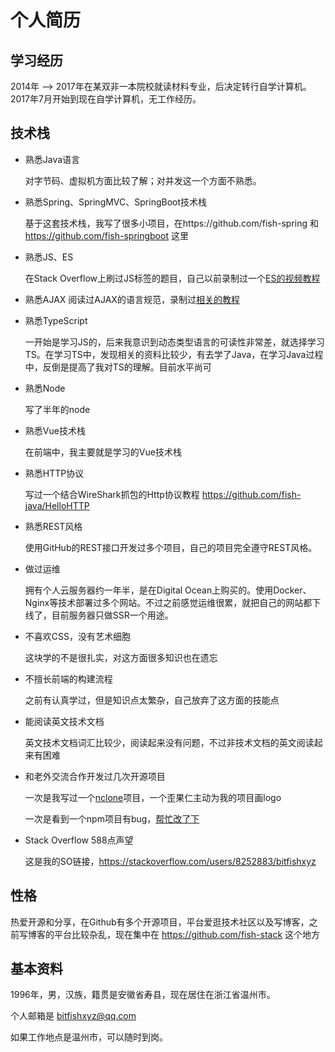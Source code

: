 # 个人简历

## 学习经历
2014年 --> 2017年在某双非一本院校就读材料专业，后决定转行自学计算机。2017年7月开始到现在自学计算机，无工作经历。



## 技术栈

- 熟悉Java语言

  对字节码、虚拟机方面比较了解；对并发这一个方面不熟悉。

- 熟悉Spring、SpringMVC、SpringBoot技术栈

  基于这套技术栈，我写了很多小项目，在https://github.com/fish-spring 和  https://github.com/fish-springboot 这里
  
- 熟悉JS、ES

  在Stack Overflow上刷过JS标签的题目，自己以前录制过一个[ES的视频教程](https://www.udemy.com/course/understand-javascript-with-ecmascript/learn/lecture/13019704#overview)

- 熟悉AJAX
  阅读过AJAX的语言规范，录制过[相关的教程](https://www.udemy.com/course/ajaz-gitblog/learn/lecture/12993178#overview)

- 熟悉TypeScript

  一开始是学习JS的，后来我意识到动态类型语言的可读性非常差，就选择学习TS。在学习TS中，发现相关的资料比较少，有去学了Java，在学习Java过程中，反倒是提高了我对TS的理解。目前水平尚可
  
- 熟悉Node

  写了半年的node

- 熟悉Vue技术栈

  在前端中，我主要就是学习的Vue技术栈
  
- 熟悉HTTP协议

  写过一个结合WireShark抓包的Http协议教程 https://github.com/fish-java/HelloHTTP
  
- 熟悉REST风格

  使用GitHub的REST接口开发过多个项目，自己的项目完全遵守REST风格。
  
- 做过运维
  
  拥有个人云服务器约一年半，是在Digital Ocean上购买的。使用Docker、Nginx等技术部署过多个网站。不过之前感觉运维很累，就把自己的网站都下线了，目前服务器只做SSR一个用途。
  
- 不喜欢CSS，没有艺术细胞
  
  这块学的不是很扎实，对这方面很多知识也在遗忘
  
- 不擅长前端的构建流程

  之前有认真学过，但是知识点太繁杂，自己放弃了这方面的技能点
  
- 能阅读英文技术文档

  英文技术文档词汇比较少，阅读起来没有问题，不过非技术文档的英文阅读起来有困难
  
  
 - 和老外交流合作开发过几次开源项目
 
   一次是我写过一个[nclone](https://github.com/saltfish666/nclone)项目，一个歪果仁主动为我的项目画logo
   
   一次是看到一个npm项目有bug，[帮忙改了下](https://github.com/sindresorhus/shell-env/commit/f4676bf65cd45c058c207d94ca5d2c255b51d0f7)
  
 - Stack Overflow 588点声望
 
   这是我的SO链接，https://stackoverflow.com/users/8252883/bitfishxyz
  
  
## 性格
热爱开源和分享，在Github有多个开源项目，平台爱逛技术社区以及写博客，之前写博客的平台比较杂乱，现在集中在 https://github.com/fish-stack  这个地方



## 基本资料
1996年，男，汉族，籍贯是安徽省寿县，现在居住在浙江省温州市。

个人邮箱是  bitfishxyz@qq.com

如果工作地点是温州市，可以随时到岗。
